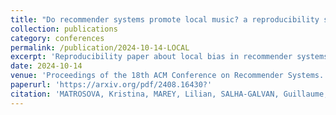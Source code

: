 ```yaml
---
title: "Do recommender systems promote local music? a reproducibility study using music streaming data."
collection: publications
category: conferences
permalink: /publication/2024-10-14-LOCAL
excerpt: 'Reproducibility paper about local bias in recommender systems.'
date: 2024-10-14
venue: 'Proceedings of the 18th ACM Conference on Recommender Systems.'
paperurl: 'https://arxiv.org/pdf/2408.16430?'
citation: 'MATROSOVA, Kristina, MAREY, Lilian, SALHA-GALVAN, Guillaume, et al. Do recommender systems promote local music? a reproducibility study using music streaming data. In : Proceedings of the 18th ACM Conference on Recommender Systems. 2024. p. 148-157.'
---
```

